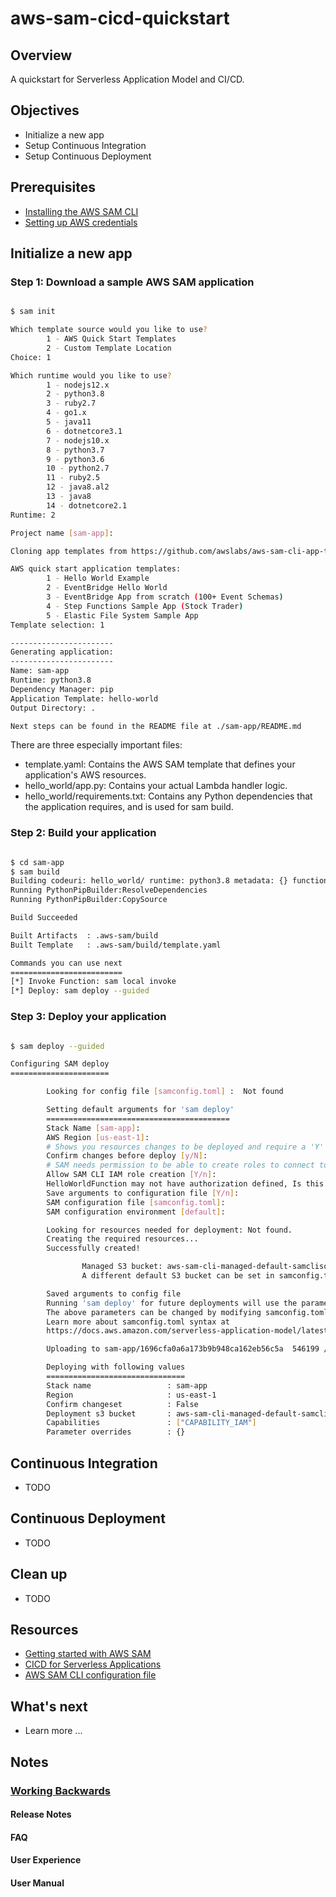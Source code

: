 # aws-sam-cicd-quickstart

## Overview

A quickstart for Serverless Application Model and CI/CD.

## Objectives

- Initialize a new app
- Setup Continuous Integration
- Setup Continuous Deployment

## Prerequisites

- [Installing the AWS SAM CLI](https://docs.aws.amazon.com/serverless-application-model/latest/developerguide/serverless-sam-cli-install.html)
- [Setting up AWS credentials](https://docs.aws.amazon.com/serverless-application-model/latest/developerguide/serverless-getting-started-set-up-credentials.html)

## Initialize a new app

### Step 1: Download a sample AWS SAM application

``` bash

$ sam init

Which template source would you like to use?
        1 - AWS Quick Start Templates
        2 - Custom Template Location
Choice: 1

Which runtime would you like to use?
        1 - nodejs12.x
        2 - python3.8
        3 - ruby2.7
        4 - go1.x
        5 - java11
        6 - dotnetcore3.1
        7 - nodejs10.x
        8 - python3.7
        9 - python3.6
        10 - python2.7
        11 - ruby2.5
        12 - java8.al2
        13 - java8
        14 - dotnetcore2.1
Runtime: 2

Project name [sam-app]:

Cloning app templates from https://github.com/awslabs/aws-sam-cli-app-templates.git

AWS quick start application templates:
        1 - Hello World Example
        2 - EventBridge Hello World
        3 - EventBridge App from scratch (100+ Event Schemas)
        4 - Step Functions Sample App (Stock Trader)
        5 - Elastic File System Sample App
Template selection: 1

-----------------------
Generating application:
-----------------------
Name: sam-app
Runtime: python3.8
Dependency Manager: pip
Application Template: hello-world
Output Directory: .

Next steps can be found in the README file at ./sam-app/README.md
```

There are three especially important files:

- template.yaml: Contains the AWS SAM template that defines your application's AWS resources.
- hello_world/app.py: Contains your actual Lambda handler logic.
- hello_world/requirements.txt: Contains any Python dependencies that the application requires, and is used for sam build.

### Step 2: Build your application

``` bash

$ cd sam-app
$ sam build
Building codeuri: hello_world/ runtime: python3.8 metadata: {} functions: ['HelloWorldFunction']
Running PythonPipBuilder:ResolveDependencies
Running PythonPipBuilder:CopySource

Build Succeeded

Built Artifacts  : .aws-sam/build
Built Template   : .aws-sam/build/template.yaml

Commands you can use next
=========================
[*] Invoke Function: sam local invoke
[*] Deploy: sam deploy --guided

```

### Step 3: Deploy your application

``` bash

$ sam deploy --guided

Configuring SAM deploy
======================

        Looking for config file [samconfig.toml] :  Not found

        Setting default arguments for 'sam deploy'
        =========================================
        Stack Name [sam-app]:
        AWS Region [us-east-1]:
        # Shows you resources changes to be deployed and require a 'Y' to initiate deploy
        Confirm changes before deploy [y/N]:
        # SAM needs permission to be able to create roles to connect to the resources in your template
        Allow SAM CLI IAM role creation [Y/n]:
        HelloWorldFunction may not have authorization defined, Is this okay? [y/N]: Y
        Save arguments to configuration file [Y/n]:
        SAM configuration file [samconfig.toml]:
        SAM configuration environment [default]:

        Looking for resources needed for deployment: Not found.
        Creating the required resources...
        Successfully created!

                Managed S3 bucket: aws-sam-cli-managed-default-samclisourcebucket-18oyu9s92geto
                A different default S3 bucket can be set in samconfig.toml

        Saved arguments to config file
        Running 'sam deploy' for future deployments will use the parameters saved above.
        The above parameters can be changed by modifying samconfig.toml
        Learn more about samconfig.toml syntax at
        https://docs.aws.amazon.com/serverless-application-model/latest/developerguide/serverless-sam-cli-config.html

        Uploading to sam-app/1696cfa0a6a173b9b948ca162eb56c5a  546199 / 546199.0  (100.00%)

        Deploying with following values
        ===============================
        Stack name                 : sam-app
        Region                     : us-east-1
        Confirm changeset          : False
        Deployment s3 bucket       : aws-sam-cli-managed-default-samclisourcebucket-18oyu9s92geto
        Capabilities               : ["CAPABILITY_IAM"]
        Parameter overrides        : {}
```

## Continuous Integration

- TODO

## Continuous Deployment

- TODO

## Clean up

- TODO

## Resources

- [Getting started with AWS SAM](https://docs.aws.amazon.com/serverless-application-model/latest/developerguide/serverless-getting-started.html)
- [CICD for Serverless Applications](https://cicd.serverlessworkshops.io/)
- [AWS SAM CLI configuration file](https://docs.aws.amazon.com/serverless-application-model/latest/developerguide/serverless-sam-cli-config.html)

## What's next

- Learn more ...

## Notes

### [Working Backwards](https://russomi.github.io/2019/09/25/working-backwards/)

#### Release Notes

#### FAQ

#### User Experience

#### User Manual
